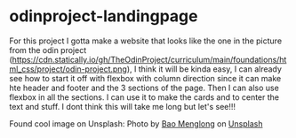 # odinproject-landingpage

For this project I gotta make a website that looks like the one in the picture from the odin project (https://cdn.statically.io/gh/TheOdinProject/curriculum/main/foundations/html_css/project/odin-project.png), I think it will be kinda easy, I can already see how to start it off with flexbox with column direction since it can make hte header and footer and the 3 sections of the page. Then I can also use flexbox in all the sections. I can use it to make the cards and to center the text and stuff. I dont think this will take me long but let's see!!! 

Found cool image on Unsplash:
Photo by <a href="https://unsplash.com/@__menglong?utm_source=unsplash&utm_medium=referral&utm_content=creditCopyText">Bao Menglong</a> on <a href="https://unsplash.com/?utm_source=unsplash&utm_medium=referral&utm_content=creditCopyText">Unsplash</a>
  
